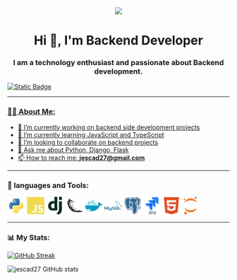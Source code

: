 
<div id="header" align="center">
    <img src="https://media.licdn.com/dms/image/v2/D4E16AQG-SCvBtoH8_Q/profile-displaybackgroundimage-shrink_350_1400/profile-displaybackgroundimage-shrink_350_1400/0/1688687841526?e=1750896000&v=beta&t=nLNJXUjOr7FnKNZNneVFNwnSf3LXt0w0FBcy6YaeFrg" >
    <h1 align="center">Hi 👋, I'm Backend Developer</h1>
    <h3 align="center"> I am a technology enthusiast and passionate about Backend development. </h3>
</div>

<div id="badges" align"center">
    <a href="https://www.linkedin.com/in/iam-victor-cadena-backenddeveloper/" target="_blank"/> 
        <img alt="Static Badge" src="https://img.shields.io/badge/%20-%20LinkedIn?style=social&logo=LinkedIn&logoColor=%230A66C2&label=LinkedIn&link=https%3A%2F%2Fwww.linkedin.com%2Fin%2Fiam-victor-cadena-backenddeveloper%2F">

     
</div>

---

### 👨‍💻 About Me:


- 🔭 I’m currently working on backend side development projects
- 🌱 I’m currently learning JavaScript and TypeScript
- 👯 I’m looking to collaborate on backend projects
- 💬 Ask me about Python, Django, Flask
- 📫 How to reach me: **jescad27@gmail.com**

---

<div>
    <h3>🚀 languages and Tools:</h3>
    <div>
      <img src="https://github.com/devicons/devicon/blob/master/icons/python/python-original.svg"  title="python" alt ="python" width="40" height ="40" />
      <img src="https://github.com/devicons/devicon/blob/master/icons/javascript/javascript-plain.svg"  title="javascript" alt ="javascript" width="40" height ="40" />
      <img src="https://github.com/devicons/devicon/blob/master/icons/django/django-plain.svg"  title="django" alt ="django" width="40" height ="40" />
      <img src="https://github.com/devicons/devicon/blob/master/icons/flask/flask-original.svg"  title="flask" alt ="flask" width="40" height ="40" />
      <img src="https://github.com/devicons/devicon/blob/master/icons/docker/docker-plain.svg"  title="docker" alt ="docker" width="40" height ="40" />
      <img src="https://github.com/devicons/devicon/blob/master/icons/mysql/mysql-plain-wordmark.svg"  title="MySQL" alt ="MySQL" width="40" height ="40" />
      <img src="https://github.com/devicons/devicon/blob/master/icons/postgresql/postgresql-plain.svg"  title="postgresql" alt ="postgresql" width="40" height ="40" />
      <img src="https://github.com/devicons/devicon/blob/master/icons/jira/jira-original-wordmark.svg"  title="jira" alt ="jira" width="40" height ="40" />
      <img src="https://github.com/devicons/devicon/blob/master/icons/html5/html5-plain.svg"  title="html" alt ="html" width="40" height ="40" />
      <img src="https://github.com/devicons/devicon/blob/master/icons/jupyter/jupyter-plain.svg"  title="jupyter" alt ="jupyter" width="40" height ="40" />
    </div>
</div>

---

### 📊 My Stats:


[![GitHub Streak](https://streak-stats.demolab.com?user=Jescad29&theme=dark)](https://git.io/streak-stats)


![jescad27 GitHub stats](https://github-readme-stats.vercel.app/api?username=jescad29&show_icons=true&theme=dark)



<!--
**Jescad29/Jescad29** is a ✨ _special_ ✨ repository because its `README.md` (this file) appears on your GitHub profile.

Here are some ideas to get you started:

- 🔭 I’m currently working on backend side development projects
- 🌱 I’m currently learning JavaScript and TypeScript
- 👯 I’m looking to collaborate on backend projects
- 🤔 I’m looking for help with ..
- 💬 Ask me about Python, Django, Flask
- 📫 How to reach me: **jescad27@gmail.com**
- 😄 Pronouns: ...
- ⚡ Fun fact: ...
-->
